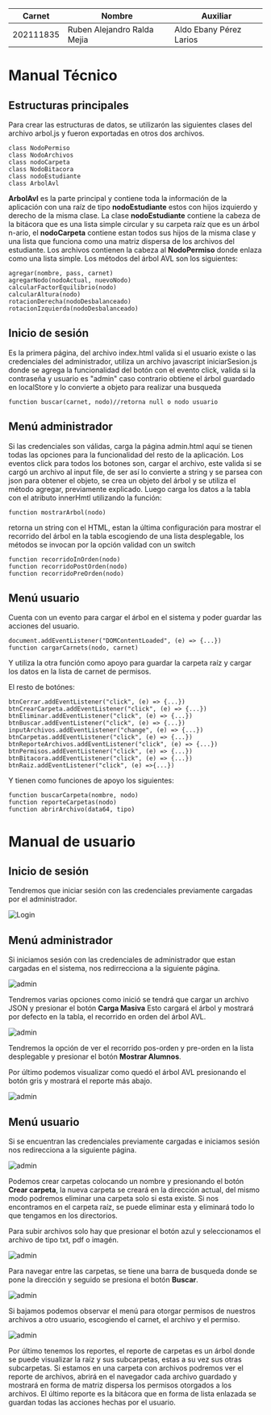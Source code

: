 | Carnet    | Nombre                      | Auxiliar |
| --------- | --------------------------- | -------- |
| 202111835 | Ruben Alejandro Ralda Mejia | Aldo Ebany Pérez Larios 

# Manual Técnico

## Estructuras principales
Para crear las estructuras de datos, se utilizarón las siguientes clases del archivo arbol.js y fueron exportadas en otros dos archivos.
~~~
class NodoPermiso
class NodoArchivos
class nodoCarpeta
class NodoBitacora
class nodoEstudiante
class ArbolAvl
~~~
**ArbolAvl** es la parte principal y contiene toda la información de la aplicación con una raíz de tipo **nodoEstudiante** estos con hijos izquierdo y derecho de la misma clase. La clase **nodoEstudiante** contiene la cabeza de la bitácora que es una lista simple circular y su carpeta raíz que es un árbol n-ario, el **nodoCarpeta** contiene estan todos sus hijos de la misma clase y una lista que funciona como una matriz dispersa de los archivos del estudiante. Los archivos contienen la cabeza al **NodoPermiso** donde enlaza como una lista simple. Los métodos del árbol AVL son los siguientes:
~~~
agregar(nombre, pass, carnet)
agregarNodo(nodoActual, nuevoNodo)
calcularFactorEquilibrio(nodo)
calcularAltura(nodo)
rotacionDerecha(nodoDesbalanceado)
rotacionIzquierda(nodoDesbalanceado)
~~~
## Inicio de sesión
Es la primera página, del archivo index.html valida si el usuario existe o las credenciales del administrador, utiliza un archivo javascript iniciarSesion.js donde se agrega la funcionalidad del botón con el evento click, valida si la contraseña y usuario es "admin" caso contrario obtiene el árbol guardado en localStore y lo convierte a objeto para realizar una busqueda 
~~~
function buscar(carnet, nodo)//retorna null o nodo usuario
~~~
## Menú administrador
Si las credenciales son válidas, carga la página admin.html aquí se tienen todas las opciones para la funcionalidad del resto de la aplicación. Los eventos click para todos los botones son, cargar el archivo, este valida si se cargó un archivo al input file, de ser así lo convierte a string y se parsea con json para obtener el objeto, se crea un objeto del árbol y se utiliza el método agregar, previamente explicado. Luego carga los datos a la tabla con el atributo innerHmtl utilizando la función:
~~~
function mostrarArbol(nodo)
~~~
retorna un string con el HTML, estan la última configuración para mostrar el recorrido del árbol en la tabla escogiendo de una lista desplegable, los métodos se invocan por la opción validad con un switch
~~~
function recorridoInOrden(nodo) 
function recorridoPostOrden(nodo) 
function recorridoPreOrden(nodo) 
~~~
## Menú usuario
Cuenta con un evento para cargar el árbol en el sistema y poder guardar las acciones del usuario.
~~~
document.addEventListener("DOMContentLoaded", (e) => {...})
function cargarCarnets(nodo, carnet) 
~~~
Y utiliza la otra función como apoyo para guardar la carpeta raíz y cargar los datos en la lista de carnet de permisos.

El resto de botónes:
~~~
btnCerrar.addEventListener("click", (e) => {...})
btnCrearCarpeta.addEventListener("click", (e) => {...})
btnEliminar.addEventListener("click", (e) => {...})
btnBuscar.addEventListener("click", (e) => {...})
inputArchivos.addEventListener("change", (e) => {...})
btnCarpetas.addEventListener("click", (e) => {...})
btnReporteArchivos.addEventListener("click", (e) => {...})
btnPermisos.addEventListener("click", (e) => {...})
btnBitacora.addEventListener("click", (e) => {...})
btnRaiz.addEventListener("click", (e) =>{...})
~~~
Y tienen como funciones de apoyo los siguientes:
~~~
function buscarCarpeta(nombre, nodo)
function reporteCarpetas(nodo)
function abrirArchivo(data64, tipo)
~~~
# Manual de usuario
## Inicio de sesión
Tendremos que iniciar sesión con las credenciales previamente cargadas por el administrador.

![Login](img/Captura%20de%20pantalla%20(451).png)

## Menú administrador
Si iniciamos sesión con las credenciales de administrador que estan cargadas en el sistema, nos redirrecciona a la siguiente página.

![admin](img/Captura%20de%20pantalla%20(450).png)

Tendremos varias opciones como inició se tendrá que cargar un archivo JSON y presionar el botón **Carga Masiva** Esto cargará el árbol y mostrará por defecto en la tabla, el recorrido en orden del árbol AVL.

![admin](img/Captura%20de%20pantalla%20(453).png)

Tendremos la opción de ver el recorrido pos-orden y pre-orden en la lista desplegable y presionar el botón **Mostrar Alumnos**.

Por último podemos visualizar como quedó el árbol AVL presionando el botón gris y mostrará el reporte más abajo.

![admin](img/Captura%20de%20pantalla%20(455).png)

## Menú usuario

Si se encuentran las credenciales previamente cargadas e iniciamos sesión nos redirecciona a la siguiente página.

![admin](img/Captura%20de%20pantalla%20(456).png)

Podemos crear carpetas colocando un nombre y presionando el botón **Crear carpeta**, la nueva carpeta se creará en la dirección actual, del mismo modo podremos eliminar una carpeta solo si esta existe. Si nos encontramos en el carpeta raíz, se puede eliminar esta y eliminará todo lo que tengamos en los directorios. 

Para subir archivos solo hay que presionar el botón azul y seleccionamos el archivo de tipo txt, pdf o imagén.

![admin](img/Captura%20de%20pantalla%20(457).png)

Para navegar entre las carpetas, se tiene una barra de busqueda donde se pone la dirección y seguido se presiona el botón **Buscar**. 

![admin](img/Captura%20de%20pantalla%20(458).png)

Si bajamos podemos observar el menú para otorgar permisos de nuestros archivos a otro usuario, escogiendo el carnet, el archivo y el permiso.

![admin](img/Captura%20de%20pantalla%20(459).png)

Por último tenemos los reportes, el reporte de carpetas es un árbol donde se puede visualizar 
la raíz y sus subcarpetas, estas a su vez sus otras subcarpetas. Si estamos en una carpeta con archivos podremos ver el reporte de archivos, abrirá en el navegador cada archivo guardado y mostrará en forma de matriz dispersa los permisos otorgados a los archivos. El último reporte es la bitácora que en forma de lista enlazada se guardan todas las acciones hechas por el usuario.